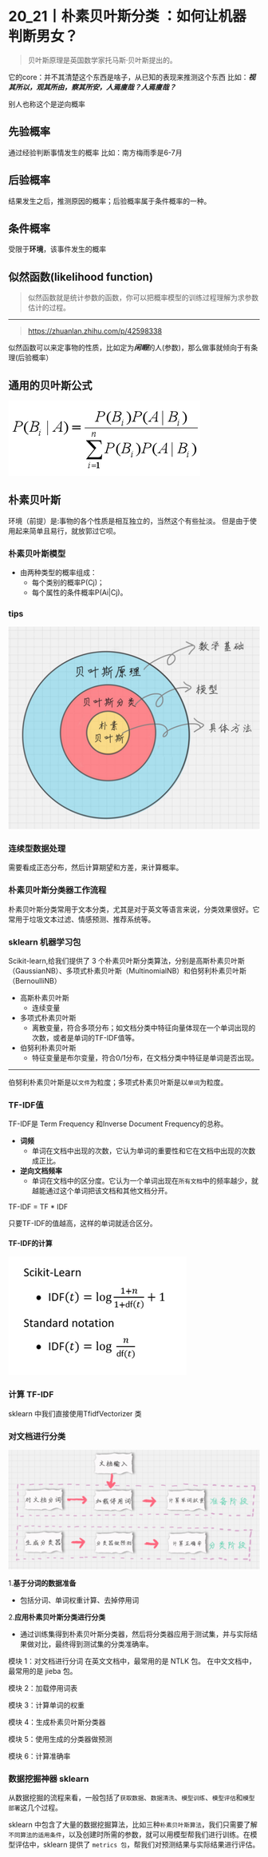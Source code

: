 # 20_21丨朴素贝叶斯分类 ：如何让机器判断男女？

>贝叶斯原理是英国数学家托马斯·贝叶斯提出的。

它的core：并不其清楚这个东西是啥子，从已知的表现来推测这个东西
比如：***视其所以，观其所由，察其所安，人焉廋哉？人焉廋哉？***

别人也称这个是逆向概率

## 先验概率
通过经验判断事情发生的概率
    比如：南方梅雨季是6-7月
## 后验概率
结果发生之后，推测原因的概率；后验概率属于条件概率的一种。

## 条件概率
受限于**环境**，该事件发生的概率

## 似然函数(likelihood function)
>似然函数就是统计参数的函数，你可以把概率模型的训练过程理解为求参数估计的过程。
---
>https://zhuanlan.zhihu.com/p/42598338

似然函数可以来定事物的性质，比如定为***闲暇***的人(参数)，那么做事就倾向于有条理(后验概率）

## 通用的贝叶斯公式
![avatar](./../images/beiyesi01.png)

## 朴素贝叶斯

环境（前提）是:事物的各个性质是相互独立的，当然这个有些扯淡。
但是由于使用起来简单且易行，就放郭过它呗。

### 朴素贝叶斯模型
-   由两种类型的概率组成：
    -   每个类别的概率P(Cj)；
    -   每个属性的条件概率P(Ai|Cj)。
### tips
![avatar](./../images/beiyesi02.jpg)

### 连续型数据处理
需要看成正态分布，然后计算期望和方差，来计算概率。

### 朴素贝叶斯分类器工作流程

朴素贝叶斯分类常用于文本分类，尤其是对于英文等语言来说，分类效果很好。它常用于垃圾文本过滤、情感预测、推荐系统等。

### sklearn 机器学习包
Scikit-learn,给我们提供了 3 个朴素贝叶斯分类算法，分别是高斯朴素贝叶斯（GaussianNB）、多项式朴素贝叶斯（MultinomialNB）和伯努利朴素贝叶斯（BernoulliNB）
-   高斯朴素贝叶斯
    -   连续变量
-   多项式朴素贝叶斯
    -   离散变量，符合多项分布；如文档分类中特征向量体现在一个单词出现的次数，或者是单词的TF-IDF值等。
-   伯努利朴素贝叶斯
    -   特征变量是布尔变量，符合0/1分布，在文档分类中特征是单词是否出现。
----
伯努利朴素贝叶斯是以`文件`为粒度；多项式朴素贝叶斯是以`单词`为粒度。
### TF-IDF值
TF-IDF是 Term Frequency 和Inverse Document Frequency的总称。
-   **词频**
    -   单词在文档中出现的次数，它认为单词的重要性和它在文档中出现的次数成正比。
-   **逆向文档频率**
    -   单词在文档中的区分度。它认为一个单词出现在`所有文档`中的频率越少，就越能通过这个单词把该文档和其他文档分开。

TF-IDF = TF * IDF

只要TF-IDF的值越高，这样的单词就适合区分。
#### TF-IDF的计算
![avatar](./../images/beiyesi03.png)

### 计算 TF-IDF 
sklearn 中我们直接使用TfidfVectorizer 类

### 对文档进行分类
![avatar](./../images/beiyesi08.jpg)

1.**基于分词的数据准备**
-   包括分词、单词权重计算、去掉停用词

2.**应用朴素贝叶斯分类进行分类**
-   通过训练集得到朴素贝叶斯分类器，然后将分类器应用于测试集，并与实际结果做对比，最终得到测试集的分类准确率。

模块 1：对文档进行分词
    在英文文档中，最常用的是 NTLK 包。
    在中文文档中，最常用的是 jieba 包。

模块 2：加载停用词表

模块 3：计算单词的权重

模块 4：生成朴素贝叶斯分类器

模块 5：使用生成的分类器做预测


模块 6：计算准确率

### 数据挖掘神器 sklearn

从数据挖掘的流程来看，一般包括了`获取数据`、`数据清洗`、`模型训练`、`模型评估`和`模型部署`这几个过程。

sklearn 中包含了大量的数据挖掘算法，比如三种`朴素贝叶斯算法`，我们只需要了解`不同算法的适用条件`，以及创建时所需的参数，就可以用模型帮我们进行训练。在模型评估中，sklearn 提供了 `metrics 包`，帮我们对预测结果与实际结果进行评估。
    